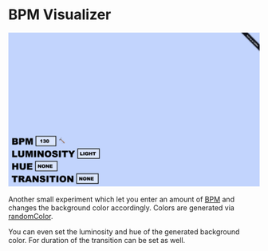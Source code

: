 # BPM Visualizer

![Screenshot](images/screenshot.gif?raw=true)

Another small experiment which let you enter an amount of [BPM](http://en.wikipedia.org/wiki/Tempo#Beats_per_minute)
and changes the background color accordingly. Colors are generated via [randomColor](https://github.com/davidmerfield/randomColor).

You can even set the luminosity and hue of the generated background color.
For duration of the transition can be set as well.
